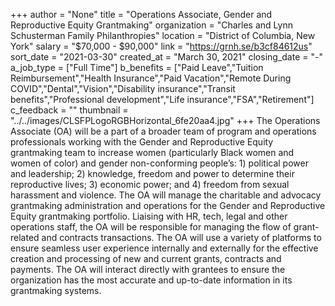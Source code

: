+++
author = "None"
title = "Operations Associate, Gender and Reproductive Equity Grantmaking"
organization = "Charles and Lynn Schusterman Family Philanthropies"
location = "District of Columbia, New York"
salary = "$70,000 - $90,000"
link = "https://grnh.se/b3cf84612us"
sort_date = "2021-03-30"
created_at = "March 30, 2021"
closing_date = "-"
a_job_type = ["Full Time"]
b_benefits = ["Paid Leave","Tuition Reimbursement","Health Insurance","Paid Vacation","Remote During COVID","Dental","Vision","Disability insurance","Transit benefits","Professional development","Life insurance","FSA","Retirement"]
c_feedback = ""
thumbnail = "../../images/CLSFPLogoRGBHorizontal_6fe20aa4.jpg"
+++
The Operations Associate (OA) will be a part of a broader team of program and operations professionals working with the Gender and Reproductive Equity grantmaking team to increase women (particularly Black women and women of color) and gender non-conforming people’s: 1) political power and leadership; 2) knowledge, freedom and power to determine their reproductive lives; 3) economic power; and 4) freedom from sexual harassment and violence. The OA will manage the charitable and advocacy grantmaking administration and operations for the Gender and Reproductive Equity grantmaking portfolio. Liaising with HR, tech, legal and other operations staff, the OA will be responsible for managing the flow of grant-related and contracts transactions. The OA will use a variety of platforms to ensure seamless user experience internally and externally for the effective creation and processing of new and current grants, contracts and payments. The OA will interact directly with grantees to ensure the organization has the most accurate and up-to-date information in its grantmaking systems.